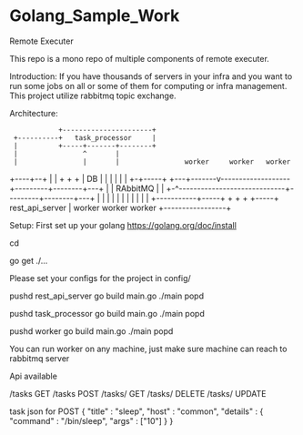 # Golang_Sample_Work

Remote Executer

This repo is a mono repo of multiple components of remote executer.

Introduction:
If you have thousands of servers in your infra and you want to run some jobs on all or some of them for computing or
infra management. This project utilize rabbitmq topic exchange.


Architecture:

                +----------------------+
     +----------+   task_processor     |
     |          +-----+-------+--------+
     |                ^       |
     |                |       |                worker     worker   worker
+----+--+             |       |                   +         +        +
|   DB  |             |       |                   |         |        |
+-+-----+         +---+-------v-------------------+---------+--------+---+
  |               |                  RAbbitMQ                            |
  |               +-^-----------------------------+---------+--------+---+
  |                 |                             |         |        |
  |                 |                             |         |        |
  |     +-----------+-----+                       +         +        +
  +-----+ rest_api_server |                     worker    worker   worker
        +-----------------+


Setup:
First set up your golang https://golang.org/doc/install

cd <project dir>

go get ./...

Please set your configs for the project in config/

pushd rest_api_server
    go build main.go
    ./main
popd

pushd task_processor
    go build main.go
    ./main
popd

pushd worker
    go build main.go
    ./main
popd


You can run worker on any machine, just make sure machine can reach to rabbitmq server



Api available

/tasks GET
/tasks POST
/tasks/<id> GET
/tasks/<id> DELETE
/tasks/<id> UPDATE


task json for POST
{
	"title" : "sleep",
	"host" : "common",
	"details" : {
		"command" : "/bin/sleep",
		"args" : ["10"]
	}
}

